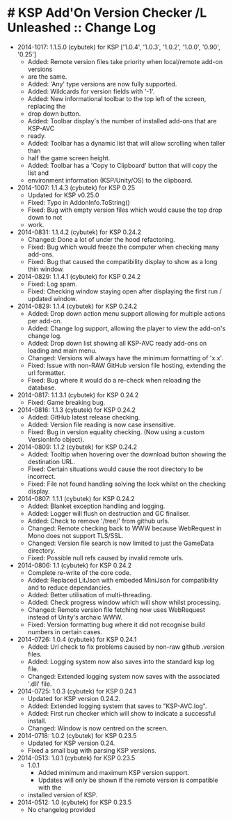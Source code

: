 # # KSP Add'On Version Checker /L Unleashed :: Change Log

* 2014-1017: 1.1.5.0 (cybutek) for KSP ['1.0.4', '1.0.3', '1.0.2', '1.0.0', '0.90', '0.25']
	+ Added: Remote version files take priority when local/remote add-on versions
	+ are the same.
	+ Added: 'Any' type versions are now fully supported.
	+ Added: Wildcards for version fields with '-1'.
	+ Added: New informational toolbar to the top left of the screen, replacing the
	+ drop down button.
	+ Added: Toolbar display's the number of installed add-ons that are KSP-AVC
	+ ready.
	+ Added: Toolbar has a dynamic list that will allow scrolling when taller than
	+ half the game screen height.
	+ Added: Toolbar has a 'Copy to Clipboard' button that will copy the list and
	+ environment information (KSP/Unity/OS) to the clipboard.
* 2014-1007: 1.1.4.3 (cybutek) for KSP 0.25
	+ Updated for KSP v0.25.0
	+ Fixed: Typo in AddonInfo.ToString()
	+ Fixed: Bug with empty version files which would cause the top drop down to not
	+ work.
* 2014-0831: 1.1.4.2 (cybutek) for KSP 0.24.2
	+ Changed: Done a lot of under the hood refactoring.
	+ Fixed: Bug which would freeze the computer when checking many add-ons.
	+ Fixed: Bug that caused the compatibility display to show as a long thin window.
* 2014-0829: 1.1.4.1 (cybutek) for KSP 0.24.2
	+ Fixed: Log spam.
	+ Fixed: Checking window staying open after displaying the first run / updated window.
* 2014-0829: 1.1.4 (cybutek) for KSP 0.24.2
	+ Added: Drop down action menu support allowing for multiple actions per add-on.
	+ Added: Change log support, allowing the player to view the add-on's change log.
	+ Added: Drop down list showing all KSP-AVC ready add-ons on loading and main menu.
	+ Changed: Versions will always have the minimum formatting of 'x.x'.
	+ Fixed: Issue with non-RAW GitHub version file hosting, extending the url formatter.
	+ Fixed: Bug where it would do a re-check when reloading the database.
* 2014-0817: 1.1.3.1 (cybutek) for KSP 0.24.2
	+ Fixed: Game breaking bug.
* 2014-0816: 1.1.3 (cybutek) for KSP 0.24.2
	+ Added: GitHub latest release checking.
	+ Added: Version file reading is now case insensitive.
	+ Fixed: Bug in version equality checking. (Now using a custom VersionInfo object).
* 2014-0809: 1.1.2 (cybutek) for KSP 0.24.2
	+ Added: Tooltip when hovering over the download button showing the destination URL.
	+ Fixed: Certain situations would cause the root directory to be incorrect.
	+ Fixed: File not found handling solving the lock whilst on the checking display.
* 2014-0807: 1.1.1 (cybutek) for KSP 0.24.2
	+ Added: Blanket exception handling and logging.
	+ Added: Logger will flush on destruction and GC finaliser.
	+ Added: Check to remove '/tree/' from github urls.
	+ Changed: Remote checking back to WWW because WebRequest in Mono does not support TLS/SSL.
	+ Changed: Version file search is now limited to just the GameData directory.
	+ Fixed: Possible null refs caused by invalid remote urls.
* 2014-0806: 1.1 (cybutek) for KSP 0.24.2
	+ Complete re-write of the core code.
	+ Added: Replaced LitJson with embeded MiniJson for compatibility and to reduce dependancies.
	+ Added: Better utilisation of multi-threading.
	+ Added: Check progress window which will show whilst processing.
	+ Changed: Remote version file fetching now uses WebRequest instead of Unity's archaic WWW.
	+ Fixed: Version formatting bug where it did not recognise build numbers in certain cases.
* 2014-0726: 1.0.4 (cybutek) for KSP 0.24.1
	+ Added: Url check to fix problems caused by non-raw github .version files.
	+ Added: Logging system now also saves into the standard ksp log file.
	+ Changed: Extended logging system now saves with the associated '.dll' file.
* 2014-0725: 1.0.3 (cybutek) for KSP 0.24.1
	+ Updated for KSP version 0.24.2.
	+ Added: Extended logging system that saves to "KSP-AVC.log".
	+ Added: First run checker which will show to indicate a successful install.
	+ Changed: Window is now centred on the screen.
* 2014-0718: 1.0.2 (cybutek) for KSP 0.23.5
	+ Updated for KSP version 0.24.
	+ Fixed a small bug with parsing KSP versions.
* 2014-0513: 1.0.1 (cybutek) for KSP 0.23.5
	+ 1.0.1
		- Added minimum and maximum KSP version support.
		- Updates will only be shown if the remote version is compatible with the
	+ installed version of KSP.
* 2014-0512: 1.0 (cybutek) for KSP 0.23.5
	+ No changelog provided
